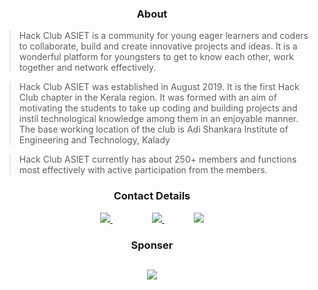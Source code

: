 <h3 align="center">
  About
</h3>

> Hack Club ASIET is a community for young eager learners and coders to collaborate, build and create innovative projects and ideas. It is a wonderful platform for youngsters to get to know each other, work together and network effectively.

> Hack Club ASIET was established in August 2019. It is the first Hack Club chapter in the Kerala region. It was formed with an aim of motivating the students to take up coding and building projects and instil technological knowledge among them in an enjoyable manner. The base working location of the club is Adi Shankara Institute of Engineering and Technology, Kalady


> Hack Club ASIET currently has about 250+ members and functions most effectively with active participation from the members.

<!-- <h3 align="center">
  Excom Team
</h3>

<h2 align="center>
 <img src="https://drive.google.com/uc?export=view&id=1G8ze78csDVS5ikyku5spgMx4pUjVhHM5" align="center" width="70" height="70" />
</h2> -->

<h3 align="center">
  Contact Details
 </h3>

<p align='center'>
  
  <a href="https://www.linkedin.com/in/hackclubasiet">
    <img src="https://img.shields.io/badge/linkedin-%230077B5.svg?&style=for-the-badge&logo=linkedin&logoColor=white" />
  </a>
 &nbsp;&nbsp;&nbsp;&nbsp;&nbsp;&nbsp;&nbsp;&nbsp;&nbsp;&nbsp;&nbsp;&nbsp;&nbsp;&nbsp;&nbsp;
  <a href="mailto:hackclub@adishankara.ac.in">
    <img src="https://img.shields.io/badge/Gmail-D14836?style=for-the-badge&logo=gmail&logoColor=white" />        
  </a>&nbsp;&nbsp;&nbsp;&nbsp;&nbsp;&nbsp;&nbsp;&nbsp;&nbsp;&nbsp;&nbsp;
  <a href="https://www.instagram.com/hackclubasiet">
    <img src="https://img.shields.io/badge/Instagram-%23E4405F.svg?style=for-the-badge&logo=Instagram&logoColor=white" />
  </a>
  
<h3 align="center">
  Sponser
</h3>

<h2 align="center">
  <a href="https://www.buymeacoffee.com/hackclubasiet">
    <img src="https://img.shields.io/badge/Buy%20Me%20a%20Coffee-ffdd00?style=for-the-badge&logo=buy-me-a-coffee&logoColor=black"/>
  </a>
</h2>
</p>
